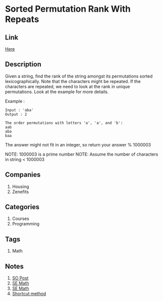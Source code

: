 # Sorted Permutation Rank With Repeats

## Link

[Here](https://www.interviewbit.com/problems/sorted-permutation-rank-with-repeats/)

## Description

Given a string, find the rank of the string amongst its permutations sorted lexicographically.
Note that the characters might be repeated. If the characters are repeated, we need to look at the rank in unique permutations.
Look at the example for more details.

Example :

```text
Input : 'aba'
Output : 2

The order permutations with letters 'a', 'a', and 'b':
aab
aba
baa
```

The answer might not fit in an integer, so return your answer % 1000003

NOTE: 1000003 is a prime number
NOTE: Assume the number of characters in string < 1000003

## Companies

1. Housing
1. Zenefits

## Categories

1. Courses
1. Programming

## Tags

1. Math

## Notes

1. [SO Post](https://stackoverflow.com/questions/22642151/finding-the-ranking-of-a-word-permutations-with-duplicate-letters)
1. [SE Math](https://math.stackexchange.com/questions/1857204/what-is-the-rank-of-cochin/2024704#2024704)
1. [SE Math](https://math.stackexchange.com/questions/1969953/shortcut-method-to-find-rank-of-a-word-when-written-in-dictionary-for-repeating)
1. [Shortcut method](http://www.careerbless.com/calculators/rank/index.php)